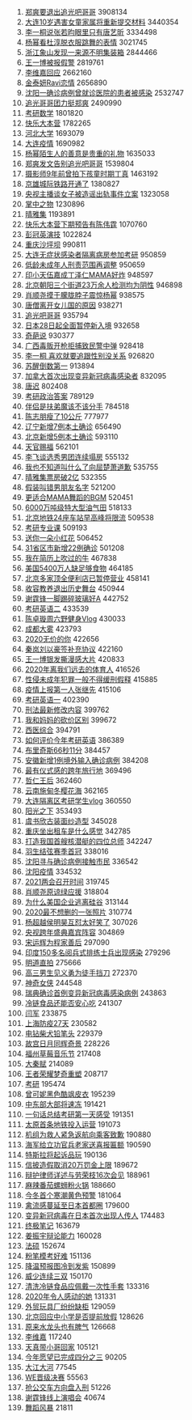 1. [郑爽要退出追光吧哥哥](https://s.weibo.com/weibo?q=%E9%83%91%E7%88%BD%E8%A6%81%E9%80%80%E5%87%BA%E8%BF%BD%E5%85%89%E5%90%A7%E5%93%A5%E5%93%A5&Refer=top) 3908134
1. [大连10岁遇害女童家属将重新提交材料](https://s.weibo.com/weibo?q=%23%E5%A4%A7%E8%BF%9E10%E5%B2%81%E9%81%87%E5%AE%B3%E5%A5%B3%E7%AB%A5%E5%AE%B6%E5%B1%9E%E5%B0%86%E9%87%8D%E6%96%B0%E6%8F%90%E4%BA%A4%E6%9D%90%E6%96%99%23&Refer=top) 3440354
1. [李一桐说张若昀眼里只有唐艺昕](https://s.weibo.com/weibo?q=%23%E6%9D%8E%E4%B8%80%E6%A1%90%E8%AF%B4%E5%BC%A0%E8%8B%A5%E6%98%80%E7%9C%BC%E9%87%8C%E5%8F%AA%E6%9C%89%E5%94%90%E8%89%BA%E6%98%95%23&Refer=top) 3334498
1. [杨幂看杜淳脱衣服跳舞的表情](https://s.weibo.com/weibo?q=%23%E6%9D%A8%E5%B9%82%E7%9C%8B%E6%9D%9C%E6%B7%B3%E8%84%B1%E8%A1%A3%E6%9C%8D%E8%B7%B3%E8%88%9E%E7%9A%84%E8%A1%A8%E6%83%85%23&Refer=top) 3021745
1. [浙江象山发现一来源不明集装箱](https://s.weibo.com/weibo?q=%23%E6%B5%99%E6%B1%9F%E8%B1%A1%E5%B1%B1%E5%8F%91%E7%8E%B0%E4%B8%80%E6%9D%A5%E6%BA%90%E4%B8%8D%E6%98%8E%E9%9B%86%E8%A3%85%E7%AE%B1%23&Refer=top) 2844466
1. [王一博被报假警](https://s.weibo.com/weibo?q=%E7%8E%8B%E4%B8%80%E5%8D%9A%E8%A2%AB%E6%8A%A5%E5%81%87%E8%AD%A6&Refer=top) 2819761
1. [李维嘉回应](https://s.weibo.com/weibo?q=%E6%9D%8E%E7%BB%B4%E5%98%89%E5%9B%9E%E5%BA%94&Refer=top) 2662160
1. [金泰妍Ravi恋情](https://s.weibo.com/weibo?q=%23%E9%87%91%E6%B3%B0%E5%A6%8DRavi%E6%81%8B%E6%83%85%23&Refer=top) 2656890
1. [沈阳一确诊病例曾就诊医院的患者被感染](https://s.weibo.com/weibo?q=%23%E6%B2%88%E9%98%B3%E4%B8%80%E7%A1%AE%E8%AF%8A%E7%97%85%E4%BE%8B%E6%9B%BE%E5%B0%B1%E8%AF%8A%E5%8C%BB%E9%99%A2%E7%9A%84%E6%82%A3%E8%80%85%E8%A2%AB%E6%84%9F%E6%9F%93%23&Refer=top) 2532747
1. [追光哥哥团力挺郑爽](https://s.weibo.com/weibo?q=%23%E8%BF%BD%E5%85%89%E5%93%A5%E5%93%A5%E5%9B%A2%E5%8A%9B%E6%8C%BA%E9%83%91%E7%88%BD%23&Refer=top) 2490990
1. [考研数学](https://s.weibo.com/weibo?q=%E8%80%83%E7%A0%94%E6%95%B0%E5%AD%A6&Refer=top) 1801820
1. [快乐大本营](https://s.weibo.com/weibo?q=%E5%BF%AB%E4%B9%90%E5%A4%A7%E6%9C%AC%E8%90%A5&Refer=top) 1782265
1. [河北大学](https://s.weibo.com/weibo?q=%E6%B2%B3%E5%8C%97%E5%A4%A7%E5%AD%A6&Refer=top) 1693079
1. [大连疫情](https://s.weibo.com/weibo?q=%E5%A4%A7%E8%BF%9E%E7%96%AB%E6%83%85&Refer=top) 1690982
1. [杨幂陌生人的善意是贵重的礼物](https://s.weibo.com/weibo?q=%23%E6%9D%A8%E5%B9%82%E9%99%8C%E7%94%9F%E4%BA%BA%E7%9A%84%E5%96%84%E6%84%8F%E6%98%AF%E8%B4%B5%E9%87%8D%E7%9A%84%E7%A4%BC%E7%89%A9%23&Refer=top) 1635033
1. [郑爽发文告别追光吧哥哥](https://s.weibo.com/weibo?q=%23%E9%83%91%E7%88%BD%E5%8F%91%E6%96%87%E5%91%8A%E5%88%AB%E8%BF%BD%E5%85%89%E5%90%A7%E5%93%A5%E5%93%A5%23&Refer=top) 1539804
1. [摄影师9年前曾拍下孩童时期丁真](https://s.weibo.com/weibo?q=%23%E6%91%84%E5%BD%B1%E5%B8%889%E5%B9%B4%E5%89%8D%E6%9B%BE%E6%8B%8D%E4%B8%8B%E5%AD%A9%E7%AB%A5%E6%97%B6%E6%9C%9F%E4%B8%81%E7%9C%9F%23&Refer=top) 1463192
1. [京雄城际铁路开通了](https://s.weibo.com/weibo?q=%23%E4%BA%AC%E9%9B%84%E5%9F%8E%E9%99%85%E9%93%81%E8%B7%AF%E5%BC%80%E9%80%9A%E4%BA%86%23&Refer=top) 1380827
1. [央视主播谈女子被造谣出轨事件立案](https://s.weibo.com/weibo?q=%23%E5%A4%AE%E8%A7%86%E4%B8%BB%E6%92%AD%E8%B0%88%E5%A5%B3%E5%AD%90%E8%A2%AB%E9%80%A0%E8%B0%A3%E5%87%BA%E8%BD%A8%E4%BA%8B%E4%BB%B6%E7%AB%8B%E6%A1%88%23&Refer=top) 1323058
1. [掌中之物](https://s.weibo.com/weibo?q=%E6%8E%8C%E4%B8%AD%E4%B9%8B%E7%89%A9&Refer=top) 1230896
1. [晴雅集](https://s.weibo.com/weibo?q=%E6%99%B4%E9%9B%85%E9%9B%86&Refer=top) 1193891
1. [快乐大本营下期预告有陈伟霆](https://s.weibo.com/weibo?q=%23%E5%BF%AB%E4%B9%90%E5%A4%A7%E6%9C%AC%E8%90%A5%E4%B8%8B%E6%9C%9F%E9%A2%84%E5%91%8A%E6%9C%89%E9%99%88%E4%BC%9F%E9%9C%86%23&Refer=top) 1070760
1. [彭冠英演技](https://s.weibo.com/weibo?q=%23%E5%BD%AD%E5%86%A0%E8%8B%B1%E6%BC%94%E6%8A%80%23&Refer=top) 1022824
1. [重庆沙坪坝](https://s.weibo.com/weibo?q=%E9%87%8D%E5%BA%86%E6%B2%99%E5%9D%AA%E5%9D%9D&Refer=top) 990811
1. [大连无症状感染者隔离病房参加考研](https://s.weibo.com/weibo?q=%23%E5%A4%A7%E8%BF%9E%E6%97%A0%E7%97%87%E7%8A%B6%E6%84%9F%E6%9F%93%E8%80%85%E9%9A%94%E7%A6%BB%E7%97%85%E6%88%BF%E5%8F%82%E5%8A%A0%E8%80%83%E7%A0%94%23&Refer=top) 950859
1. [低龄未成年人刑责范围再调整](https://s.weibo.com/weibo?q=%23%E4%BD%8E%E9%BE%84%E6%9C%AA%E6%88%90%E5%B9%B4%E4%BA%BA%E5%88%91%E8%B4%A3%E8%8C%83%E5%9B%B4%E5%86%8D%E8%B0%83%E6%95%B4%23&Refer=top) 950659
1. [印小天伍嘉成丁泽仁MAMA好炸](https://s.weibo.com/weibo?q=%23%E5%8D%B0%E5%B0%8F%E5%A4%A9%E4%BC%8D%E5%98%89%E6%88%90%E4%B8%81%E6%B3%BD%E4%BB%81MAMA%E5%A5%BD%E7%82%B8%23&Refer=top) 948597
1. [北京朝阳三个街道23万余人检测均为阴性](https://s.weibo.com/weibo?q=%23%E5%8C%97%E4%BA%AC%E6%9C%9D%E9%98%B3%E4%B8%89%E4%B8%AA%E8%A1%97%E9%81%9323%E4%B8%87%E4%BD%99%E4%BA%BA%E6%A3%80%E6%B5%8B%E5%9D%87%E4%B8%BA%E9%98%B4%E6%80%A7%23&Refer=top) 946898
1. [肖顺尧摸于朦胧脖子震惊杨幂](https://s.weibo.com/weibo?q=%23%E8%82%96%E9%A1%BA%E5%B0%A7%E6%91%B8%E4%BA%8E%E6%9C%A6%E8%83%A7%E8%84%96%E5%AD%90%E9%9C%87%E6%83%8A%E6%9D%A8%E5%B9%82%23&Refer=top) 938575
1. [唐僧离开女儿国的原因](https://s.weibo.com/weibo?q=%23%E5%94%90%E5%83%A7%E7%A6%BB%E5%BC%80%E5%A5%B3%E5%84%BF%E5%9B%BD%E7%9A%84%E5%8E%9F%E5%9B%A0%23&Refer=top) 938271
1. [追光吧哥哥](https://s.weibo.com/weibo?q=%E8%BF%BD%E5%85%89%E5%90%A7%E5%93%A5%E5%93%A5&Refer=top) 935794
1. [日本28日起全面暂停新入境](https://s.weibo.com/weibo?q=%23%E6%97%A5%E6%9C%AC28%E6%97%A5%E8%B5%B7%E5%85%A8%E9%9D%A2%E6%9A%82%E5%81%9C%E6%96%B0%E5%85%A5%E5%A2%83%23&Refer=top) 932658
1. [奇葩说](https://s.weibo.com/weibo?q=%E5%A5%87%E8%91%A9%E8%AF%B4&Refer=top) 930377
1. [广西毒贩开枪拒捕致民警中弹](https://s.weibo.com/weibo?q=%E5%B9%BF%E8%A5%BF%E6%AF%92%E8%B4%A9%E5%BC%80%E6%9E%AA%E6%8B%92%E6%8D%95%E8%87%B4%E6%B0%91%E8%AD%A6%E4%B8%AD%E5%BC%B9&Refer=top) 928418
1. [李一桐 喜欢就要追跟性别没关系](https://s.weibo.com/weibo?q=%E6%9D%8E%E4%B8%80%E6%A1%90%20%E5%96%9C%E6%AC%A2%E5%B0%B1%E8%A6%81%E8%BF%BD%E8%B7%9F%E6%80%A7%E5%88%AB%E6%B2%A1%E5%85%B3%E7%B3%BB&Refer=top) 926820
1. [苏醒倒数第一](https://s.weibo.com/weibo?q=%E8%8B%8F%E9%86%92%E5%80%92%E6%95%B0%E7%AC%AC%E4%B8%80&Refer=top) 913894
1. [加拿大首次出现变异新冠病毒感染者](https://s.weibo.com/weibo?q=%23%E5%8A%A0%E6%8B%BF%E5%A4%A7%E9%A6%96%E6%AC%A1%E5%87%BA%E7%8E%B0%E5%8F%98%E5%BC%82%E6%96%B0%E5%86%A0%E7%97%85%E6%AF%92%E6%84%9F%E6%9F%93%E8%80%85%23&Refer=top) 832095
1. [唐迟](https://s.weibo.com/weibo?q=%E5%94%90%E8%BF%9F&Refer=top) 802408
1. [考研政治答案](https://s.weibo.com/weibo?q=%E8%80%83%E7%A0%94%E6%94%BF%E6%B2%BB%E7%AD%94%E6%A1%88&Refer=top) 789129
1. [伴侣是扶弟魔该不该分手](https://s.weibo.com/weibo?q=%23%E4%BC%B4%E4%BE%A3%E6%98%AF%E6%89%B6%E5%BC%9F%E9%AD%94%E8%AF%A5%E4%B8%8D%E8%AF%A5%E5%88%86%E6%89%8B%23&Refer=top) 784518
1. [陈志朋瘦了10公斤](https://s.weibo.com/weibo?q=%23%E9%99%88%E5%BF%97%E6%9C%8B%E7%98%A6%E4%BA%8610%E5%85%AC%E6%96%A4%23&Refer=top) 777977
1. [辽宁新增7例本土确诊](https://s.weibo.com/weibo?q=%23%E8%BE%BD%E5%AE%81%E6%96%B0%E5%A2%9E7%E4%BE%8B%E6%9C%AC%E5%9C%9F%E7%A1%AE%E8%AF%8A%23&Refer=top) 656490
1. [北京新增5例本土确诊](https://s.weibo.com/weibo?q=%23%E5%8C%97%E4%BA%AC%E6%96%B0%E5%A2%9E5%E4%BE%8B%E6%9C%AC%E5%9C%9F%E7%A1%AE%E8%AF%8A%23&Refer=top) 593110
1. [天官赐福](https://s.weibo.com/weibo?q=%E5%A4%A9%E5%AE%98%E8%B5%90%E7%A6%8F&Refer=top) 562101
1. [李飞谈选秀男团连续塌房](https://s.weibo.com/weibo?q=%23%E6%9D%8E%E9%A3%9E%E8%B0%88%E9%80%89%E7%A7%80%E7%94%B7%E5%9B%A2%E8%BF%9E%E7%BB%AD%E5%A1%8C%E6%88%BF%23&Refer=top) 555132
1. [我也不知道叫什么了向屈楚萧道歉](https://s.weibo.com/weibo?q=%23%E6%88%91%E4%B9%9F%E4%B8%8D%E7%9F%A5%E9%81%93%E5%8F%AB%E4%BB%80%E4%B9%88%E4%BA%86%E5%90%91%E5%B1%88%E6%A5%9A%E8%90%A7%E9%81%93%E6%AD%89%23&Refer=top) 535755
1. [晴雅集票房破2亿](https://s.weibo.com/weibo?q=%23%E6%99%B4%E9%9B%85%E9%9B%86%E7%A5%A8%E6%88%BF%E7%A0%B42%E4%BA%BF%23&Refer=top) 532355
1. [假装叫错男朋友名字](https://s.weibo.com/weibo?q=%23%E5%81%87%E8%A3%85%E5%8F%AB%E9%94%99%E7%94%B7%E6%9C%8B%E5%8F%8B%E5%90%8D%E5%AD%97%23&Refer=top) 521200
1. [更适合MAMA舞蹈的BGM](https://s.weibo.com/weibo?q=%23%E6%9B%B4%E9%80%82%E5%90%88MAMA%E8%88%9E%E8%B9%88%E7%9A%84BGM%23&Refer=top) 520451
1. [6000万吨级特大型油气田](https://s.weibo.com/weibo?q=%236000%E4%B8%87%E5%90%A8%E7%BA%A7%E7%89%B9%E5%A4%A7%E5%9E%8B%E6%B2%B9%E6%B0%94%E7%94%B0%23&Refer=top) 518133
1. [北京地铁24座车站早高峰将限流](https://s.weibo.com/weibo?q=%23%E5%8C%97%E4%BA%AC%E5%9C%B0%E9%93%8124%E5%BA%A7%E8%BD%A6%E7%AB%99%E6%97%A9%E9%AB%98%E5%B3%B0%E5%B0%86%E9%99%90%E6%B5%81%23&Refer=top) 509538
1. [考研专业课](https://s.weibo.com/weibo?q=%E8%80%83%E7%A0%94%E4%B8%93%E4%B8%9A%E8%AF%BE&Refer=top) 509193
1. [送你一朵小红花](https://s.weibo.com/weibo?q=%E9%80%81%E4%BD%A0%E4%B8%80%E6%9C%B5%E5%B0%8F%E7%BA%A2%E8%8A%B1&Refer=top) 506452
1. [31省区市新增22例确诊](https://s.weibo.com/weibo?q=%2331%E7%9C%81%E5%8C%BA%E5%B8%82%E6%96%B0%E5%A2%9E22%E4%BE%8B%E7%A1%AE%E8%AF%8A%23&Refer=top) 501208
1. [我在简历上吹过的牛](https://s.weibo.com/weibo?q=%23%E6%88%91%E5%9C%A8%E7%AE%80%E5%8E%86%E4%B8%8A%E5%90%B9%E8%BF%87%E7%9A%84%E7%89%9B%23&Refer=top) 467838
1. [美国5400万人缺足够食物](https://s.weibo.com/weibo?q=%23%E7%BE%8E%E5%9B%BD5400%E4%B8%87%E4%BA%BA%E7%BC%BA%E8%B6%B3%E5%A4%9F%E9%A3%9F%E7%89%A9%23&Refer=top) 464185
1. [北京多家顶全便利店已暂停营业](https://s.weibo.com/weibo?q=%23%E5%8C%97%E4%BA%AC%E5%A4%9A%E5%AE%B6%E9%A1%B6%E5%85%A8%E4%BE%BF%E5%88%A9%E5%BA%97%E5%B7%B2%E6%9A%82%E5%81%9C%E8%90%A5%E4%B8%9A%23&Refer=top) 458141
1. [收容教养退出历史舞台](https://s.weibo.com/weibo?q=%23%E6%94%B6%E5%AE%B9%E6%95%99%E5%85%BB%E9%80%80%E5%87%BA%E5%8E%86%E5%8F%B2%E8%88%9E%E5%8F%B0%23&Refer=top) 450944
1. [谢霆锋一脚踢碎玻璃好A](https://s.weibo.com/weibo?q=%23%E8%B0%A2%E9%9C%86%E9%94%8B%E4%B8%80%E8%84%9A%E8%B8%A2%E7%A2%8E%E7%8E%BB%E7%92%83%E5%A5%BDA%23&Refer=top) 442752
1. [考研英语二](https://s.weibo.com/weibo?q=%E8%80%83%E7%A0%94%E8%8B%B1%E8%AF%AD%E4%BA%8C&Refer=top) 433539
1. [陈卓璇周六野健身Vlog](https://s.weibo.com/weibo?q=%23%E9%99%88%E5%8D%93%E7%92%87%E5%91%A8%E5%85%AD%E9%87%8E%E5%81%A5%E8%BA%ABVlog%23&Refer=top) 430033
1. [成都大雾](https://s.weibo.com/weibo?q=%E6%88%90%E9%83%BD%E5%A4%A7%E9%9B%BE&Refer=top) 423793
1. [2020无价的你](https://s.weibo.com/weibo?q=%232020%E6%97%A0%E4%BB%B7%E7%9A%84%E4%BD%A0%23&Refer=top) 422656
1. [秦岚刘以豪签补充协议](https://s.weibo.com/weibo?q=%23%E7%A7%A6%E5%B2%9A%E5%88%98%E4%BB%A5%E8%B1%AA%E7%AD%BE%E8%A1%A5%E5%85%85%E5%8D%8F%E8%AE%AE%23&Refer=top) 422160
1. [王一博银发撕漫感大片](https://s.weibo.com/weibo?q=%23%E7%8E%8B%E4%B8%80%E5%8D%9A%E9%93%B6%E5%8F%91%E6%92%95%E6%BC%AB%E6%84%9F%E5%A4%A7%E7%89%87%23&Refer=top) 420833
1. [2020年离我们远去的体育人](https://s.weibo.com/weibo?q=%232020%E5%B9%B4%E7%A6%BB%E6%88%91%E4%BB%AC%E8%BF%9C%E5%8E%BB%E7%9A%84%E4%BD%93%E8%82%B2%E4%BA%BA%23&Refer=top) 416526
1. [性侵未成年犯罪一般不得缓刑假释](https://s.weibo.com/weibo?q=%E6%80%A7%E4%BE%B5%E6%9C%AA%E6%88%90%E5%B9%B4%E7%8A%AF%E7%BD%AA%E4%B8%80%E8%88%AC%E4%B8%8D%E5%BE%97%E7%BC%93%E5%88%91%E5%81%87%E9%87%8A&Refer=top) 415885
1. [疫情上报第一人张继先](https://s.weibo.com/weibo?q=%E7%96%AB%E6%83%85%E4%B8%8A%E6%8A%A5%E7%AC%AC%E4%B8%80%E4%BA%BA%E5%BC%A0%E7%BB%A7%E5%85%88&Refer=top) 415106
1. [考研英语一](https://s.weibo.com/weibo?q=%E8%80%83%E7%A0%94%E8%8B%B1%E8%AF%AD%E4%B8%80&Refer=top) 402390
1. [刑法最新修改内容](https://s.weibo.com/weibo?q=%23%E5%88%91%E6%B3%95%E6%9C%80%E6%96%B0%E4%BF%AE%E6%94%B9%E5%86%85%E5%AE%B9%23&Refer=top) 399762
1. [我和妈妈的砍价区别](https://s.weibo.com/weibo?q=%23%E6%88%91%E5%92%8C%E5%A6%88%E5%A6%88%E7%9A%84%E7%A0%8D%E4%BB%B7%E5%8C%BA%E5%88%AB%23&Refer=top) 399672
1. [西医综合](https://s.weibo.com/weibo?q=%E8%A5%BF%E5%8C%BB%E7%BB%BC%E5%90%88&Refer=top) 394791
1. [如何评价今年考研英语](https://s.weibo.com/weibo?q=%23%E5%A6%82%E4%BD%95%E8%AF%84%E4%BB%B7%E4%BB%8A%E5%B9%B4%E8%80%83%E7%A0%94%E8%8B%B1%E8%AF%AD%23&Refer=top) 386389
1. [布里奇斯66秒11分](https://s.weibo.com/weibo?q=%E5%B8%83%E9%87%8C%E5%A5%87%E6%96%AF66%E7%A7%9211%E5%88%86&Refer=top) 384457
1. [安徽新增1例境外输入确诊病例](https://s.weibo.com/weibo?q=%E5%AE%89%E5%BE%BD%E6%96%B0%E5%A2%9E1%E4%BE%8B%E5%A2%83%E5%A4%96%E8%BE%93%E5%85%A5%E7%A1%AE%E8%AF%8A%E7%97%85%E4%BE%8B&Refer=top) 384208
1. [最有仪式感的跨年旅行地](https://s.weibo.com/weibo?q=%23%E6%9C%80%E6%9C%89%E4%BB%AA%E5%BC%8F%E6%84%9F%E7%9A%84%E8%B7%A8%E5%B9%B4%E6%97%85%E8%A1%8C%E5%9C%B0%23&Refer=top) 369496
1. [哲仁王后](https://s.weibo.com/weibo?q=%E5%93%B2%E4%BB%81%E7%8E%8B%E5%90%8E&Refer=top) 362460
1. [云南施甸冬樱花海](https://s.weibo.com/weibo?q=%23%E4%BA%91%E5%8D%97%E6%96%BD%E7%94%B8%E5%86%AC%E6%A8%B1%E8%8A%B1%E6%B5%B7%23&Refer=top) 362165
1. [大连隔离区考研学生vlog](https://s.weibo.com/weibo?q=%23%E5%A4%A7%E8%BF%9E%E9%9A%94%E7%A6%BB%E5%8C%BA%E8%80%83%E7%A0%94%E5%AD%A6%E7%94%9Fvlog%23&Refer=top) 360550
1. [阳光之下](https://s.weibo.com/weibo?q=%E9%98%B3%E5%85%89%E4%B9%8B%E4%B8%8B&Refer=top) 353493
1. [虞书欣古装面纱造型](https://s.weibo.com/weibo?q=%23%E8%99%9E%E4%B9%A6%E6%AC%A3%E5%8F%A4%E8%A3%85%E9%9D%A2%E7%BA%B1%E9%80%A0%E5%9E%8B%23&Refer=top) 345028
1. [重庆坐出租车是什么感觉](https://s.weibo.com/weibo?q=%23%E9%87%8D%E5%BA%86%E5%9D%90%E5%87%BA%E7%A7%9F%E8%BD%A6%E6%98%AF%E4%BB%80%E4%B9%88%E6%84%9F%E8%A7%89%23&Refer=top) 342785
1. [打造我国首艘核潜艇的四位总师](https://s.weibo.com/weibo?q=%E6%89%93%E9%80%A0%E6%88%91%E5%9B%BD%E9%A6%96%E8%89%98%E6%A0%B8%E6%BD%9C%E8%89%87%E7%9A%84%E5%9B%9B%E4%BD%8D%E6%80%BB%E5%B8%88&Refer=top) 342247
1. [羽生结弦赛季首冠](https://s.weibo.com/weibo?q=%E7%BE%BD%E7%94%9F%E7%BB%93%E5%BC%A6%E8%B5%9B%E5%AD%A3%E9%A6%96%E5%86%A0&Refer=top) 338016
1. [沈阳寻与确诊病例接触市民](https://s.weibo.com/weibo?q=%23%E6%B2%88%E9%98%B3%E5%AF%BB%E4%B8%8E%E7%A1%AE%E8%AF%8A%E7%97%85%E4%BE%8B%E6%8E%A5%E8%A7%A6%E5%B8%82%E6%B0%91%23&Refer=top) 336542
1. [沈阳疫情](https://s.weibo.com/weibo?q=%E6%B2%88%E9%98%B3%E7%96%AB%E6%83%85&Refer=top) 334532
1. [2021两会召开时间](https://s.weibo.com/weibo?q=%232021%E4%B8%A4%E4%BC%9A%E5%8F%AC%E5%BC%80%E6%97%B6%E9%97%B4%23&Refer=top) 319745
1. [肖顺尧原谅绿应援](https://s.weibo.com/weibo?q=%23%E8%82%96%E9%A1%BA%E5%B0%A7%E5%8E%9F%E8%B0%85%E7%BB%BF%E5%BA%94%E6%8F%B4%23&Refer=top) 318804
1. [为什么美国企业逃离硅谷](https://s.weibo.com/weibo?q=%23%E4%B8%BA%E4%BB%80%E4%B9%88%E7%BE%8E%E5%9B%BD%E4%BC%81%E4%B8%9A%E9%80%83%E7%A6%BB%E7%A1%85%E8%B0%B7%23&Refer=top) 313144
1. [2020最不想删的一张照片](https://s.weibo.com/weibo?q=%232020%E6%9C%80%E4%B8%8D%E6%83%B3%E5%88%A0%E7%9A%84%E4%B8%80%E5%BC%A0%E7%85%A7%E7%89%87%23&Refer=top) 310774
1. [杨超越侯明昊互怼太好笑了](https://s.weibo.com/weibo?q=%23%E6%9D%A8%E8%B6%85%E8%B6%8A%E4%BE%AF%E6%98%8E%E6%98%8A%E4%BA%92%E6%80%BC%E5%A4%AA%E5%A5%BD%E7%AC%91%E4%BA%86%23&Refer=top) 307026
1. [央视跨年盛典嘉宾阵容](https://s.weibo.com/weibo?q=%23%E5%A4%AE%E8%A7%86%E8%B7%A8%E5%B9%B4%E7%9B%9B%E5%85%B8%E5%98%89%E5%AE%BE%E9%98%B5%E5%AE%B9%23&Refer=top) 304869
1. [宋运辉为程家善后](https://s.weibo.com/weibo?q=%23%E5%AE%8B%E8%BF%90%E8%BE%89%E4%B8%BA%E7%A8%8B%E5%AE%B6%E5%96%84%E5%90%8E%23&Refer=top) 297090
1. [印度150多名阅兵式排练士兵出现感染](https://s.weibo.com/weibo?q=%E5%8D%B0%E5%BA%A6150%E5%A4%9A%E5%90%8D%E9%98%85%E5%85%B5%E5%BC%8F%E6%8E%92%E7%BB%83%E5%A3%AB%E5%85%B5%E5%87%BA%E7%8E%B0%E6%84%9F%E6%9F%93&Refer=top) 279296
1. [明道直拍](https://s.weibo.com/weibo?q=%E6%98%8E%E9%81%93%E7%9B%B4%E6%8B%8D&Refer=top) 275666
1. [高三男生见义勇为徒手挡刀](https://s.weibo.com/weibo?q=%23%E9%AB%98%E4%B8%89%E7%94%B7%E7%94%9F%E8%A7%81%E4%B9%89%E5%8B%87%E4%B8%BA%E5%BE%92%E6%89%8B%E6%8C%A1%E5%88%80%23&Refer=top) 272370
1. [神奇女侠](https://s.weibo.com/weibo?q=%E7%A5%9E%E5%A5%87%E5%A5%B3%E4%BE%A0&Refer=top) 244548
1. [瑞典确诊首例变异新冠病毒感染病例](https://s.weibo.com/weibo?q=%E7%91%9E%E5%85%B8%E7%A1%AE%E8%AF%8A%E9%A6%96%E4%BE%8B%E5%8F%98%E5%BC%82%E6%96%B0%E5%86%A0%E7%97%85%E6%AF%92%E6%84%9F%E6%9F%93%E7%97%85%E4%BE%8B&Refer=top) 243863
1. [冷链食品还能否安心吃](https://s.weibo.com/weibo?q=%23%E5%86%B7%E9%93%BE%E9%A3%9F%E5%93%81%E8%BF%98%E8%83%BD%E5%90%A6%E5%AE%89%E5%BF%83%E5%90%83%23&Refer=top) 241307
1. [闫军](https://s.weibo.com/weibo?q=%E9%97%AB%E5%86%9B&Refer=top) 233875
1. [上海防疫27天](https://s.weibo.com/weibo?q=%23%E4%B8%8A%E6%B5%B7%E9%98%B2%E7%96%AB27%E5%A4%A9%23&Refer=top) 230582
1. [电钻柴犬铅笔头](https://s.weibo.com/weibo?q=%E7%94%B5%E9%92%BB%E6%9F%B4%E7%8A%AC%E9%93%85%E7%AC%94%E5%A4%B4&Refer=top) 229379
1. [故宫日月同辉奇景](https://s.weibo.com/weibo?q=%23%E6%95%85%E5%AE%AB%E6%97%A5%E6%9C%88%E5%90%8C%E8%BE%89%E5%A5%87%E6%99%AF%23&Refer=top) 228226
1. [福州草莓音乐节](https://s.weibo.com/weibo?q=%E7%A6%8F%E5%B7%9E%E8%8D%89%E8%8E%93%E9%9F%B3%E4%B9%90%E8%8A%82&Refer=top) 217408
1. [大秦赋](https://s.weibo.com/weibo?q=%E5%A4%A7%E7%A7%A6%E8%B5%8B&Refer=top) 214089
1. [王者荣耀梦奇重塑](https://s.weibo.com/weibo?q=%E7%8E%8B%E8%80%85%E8%8D%A3%E8%80%80%E6%A2%A6%E5%A5%87%E9%87%8D%E5%A1%91&Refer=top) 208717
1. [考研](https://s.weibo.com/weibo?q=%E8%80%83%E7%A0%94&Refer=top) 195474
1. [曾可妮黑色酷飒皮衣](https://s.weibo.com/weibo?q=%23%E6%9B%BE%E5%8F%AF%E5%A6%AE%E9%BB%91%E8%89%B2%E9%85%B7%E9%A3%92%E7%9A%AE%E8%A1%A3%23&Refer=top) 195239
1. [中东部大部将速冻](https://s.weibo.com/weibo?q=%23%E4%B8%AD%E4%B8%9C%E9%83%A8%E5%A4%A7%E9%83%A8%E5%B0%86%E9%80%9F%E5%86%BB%23&Refer=top) 191421
1. [一句话总结考研第一天感受](https://s.weibo.com/weibo?q=%23%E4%B8%80%E5%8F%A5%E8%AF%9D%E6%80%BB%E7%BB%93%E8%80%83%E7%A0%94%E7%AC%AC%E4%B8%80%E5%A4%A9%E6%84%9F%E5%8F%97%23&Refer=top) 191351
1. [太原首条地铁投入运营](https://s.weibo.com/weibo?q=%E5%A4%AA%E5%8E%9F%E9%A6%96%E6%9D%A1%E5%9C%B0%E9%93%81%E6%8A%95%E5%85%A5%E8%BF%90%E8%90%A5&Refer=top) 191073
1. [机组为救人紧急返航向乘客致歉](https://s.weibo.com/weibo?q=%E6%9C%BA%E7%BB%84%E4%B8%BA%E6%95%91%E4%BA%BA%E7%B4%A7%E6%80%A5%E8%BF%94%E8%88%AA%E5%90%91%E4%B9%98%E5%AE%A2%E8%87%B4%E6%AD%89&Refer=top) 190880
1. [海军给立功官兵老家送喜报匾额](https://s.weibo.com/weibo?q=%23%E6%B5%B7%E5%86%9B%E7%BB%99%E7%AB%8B%E5%8A%9F%E5%AE%98%E5%85%B5%E8%80%81%E5%AE%B6%E9%80%81%E5%96%9C%E6%8A%A5%E5%8C%BE%E9%A2%9D%23&Refer=top) 190590
1. [特斯拉将起诉品玩](https://s.weibo.com/weibo?q=%E7%89%B9%E6%96%AF%E6%8B%89%E5%B0%86%E8%B5%B7%E8%AF%89%E5%93%81%E7%8E%A9&Refer=top) 190136
1. [信披造假取消20万罚金上限](https://s.weibo.com/weibo?q=%E4%BF%A1%E6%8A%AB%E9%80%A0%E5%81%87%E5%8F%96%E6%B6%8820%E4%B8%87%E7%BD%9A%E9%87%91%E4%B8%8A%E9%99%90&Refer=top) 189672
1. [辩护律师详述与劳荣枝16次会见](https://s.weibo.com/weibo?q=%E8%BE%A9%E6%8A%A4%E5%BE%8B%E5%B8%88%E8%AF%A6%E8%BF%B0%E4%B8%8E%E5%8A%B3%E8%8D%A3%E6%9E%9D16%E6%AC%A1%E4%BC%9A%E8%A7%81&Refer=top) 188961
1. [麻辣番茄螺蛳粉火锅](https://s.weibo.com/weibo?q=%23%E9%BA%BB%E8%BE%A3%E7%95%AA%E8%8C%84%E8%9E%BA%E8%9B%B3%E7%B2%89%E7%81%AB%E9%94%85%23&Refer=top) 188660
1. [今冬首个寒潮黄色预警](https://s.weibo.com/weibo?q=%E4%BB%8A%E5%86%AC%E9%A6%96%E4%B8%AA%E5%AF%92%E6%BD%AE%E9%BB%84%E8%89%B2%E9%A2%84%E8%AD%A6&Refer=top) 181064
1. [禽流感蔓延至日本首都圈](https://s.weibo.com/weibo?q=%23%E7%A6%BD%E6%B5%81%E6%84%9F%E8%94%93%E5%BB%B6%E8%87%B3%E6%97%A5%E6%9C%AC%E9%A6%96%E9%83%BD%E5%9C%88%23&Refer=top) 179600
1. [变异新冠病毒在日本首次出现人传人](https://s.weibo.com/weibo?q=%23%E5%8F%98%E5%BC%82%E6%96%B0%E5%86%A0%E7%97%85%E6%AF%92%E5%9C%A8%E6%97%A5%E6%9C%AC%E9%A6%96%E6%AC%A1%E5%87%BA%E7%8E%B0%E4%BA%BA%E4%BC%A0%E4%BA%BA%23&Refer=top) 174483
1. [终极笔记](https://s.weibo.com/weibo?q=%E7%BB%88%E6%9E%81%E7%AC%94%E8%AE%B0&Refer=top) 163679
1. [姜振宇辩论能力](https://s.weibo.com/weibo?q=%23%E5%A7%9C%E6%8C%AF%E5%AE%87%E8%BE%A9%E8%AE%BA%E8%83%BD%E5%8A%9B%23&Refer=top) 160028
1. [法硕](https://s.weibo.com/weibo?q=%E6%B3%95%E7%A1%95&Refer=top) 152674
1. [粉笔模考好难](https://s.weibo.com/weibo?q=%E7%B2%89%E7%AC%94%E6%A8%A1%E8%80%83%E5%A5%BD%E9%9A%BE&Refer=top) 151136
1. [降温预报图冷到发紫](https://s.weibo.com/weibo?q=%23%E9%99%8D%E6%B8%A9%E9%A2%84%E6%8A%A5%E5%9B%BE%E5%86%B7%E5%88%B0%E5%8F%91%E7%B4%AB%23&Refer=top) 150899
1. [威少连续三双](https://s.weibo.com/weibo?q=%E5%A8%81%E5%B0%91%E8%BF%9E%E7%BB%AD%E4%B8%89%E5%8F%8C&Refer=top) 150170
1. [清洗冷链食品应佩戴一次性手套](https://s.weibo.com/weibo?q=%23%E6%B8%85%E6%B4%97%E5%86%B7%E9%93%BE%E9%A3%9F%E5%93%81%E5%BA%94%E4%BD%A9%E6%88%B4%E4%B8%80%E6%AC%A1%E6%80%A7%E6%89%8B%E5%A5%97%23&Refer=top) 133316
1. [2020年令人感动的她](https://s.weibo.com/weibo?q=%232020%E5%B9%B4%E4%BB%A4%E4%BA%BA%E6%84%9F%E5%8A%A8%E7%9A%84%E5%A5%B9%23&Refer=top) 131331
1. [外贸玩具厂纷纷缺柜](https://s.weibo.com/weibo?q=%23%E5%A4%96%E8%B4%B8%E7%8E%A9%E5%85%B7%E5%8E%82%E7%BA%B7%E7%BA%B7%E7%BC%BA%E6%9F%9C%23&Refer=top) 129059
1. [北京回应中小学是否提前放假](https://s.weibo.com/weibo?q=%23%E5%8C%97%E4%BA%AC%E5%9B%9E%E5%BA%94%E4%B8%AD%E5%B0%8F%E5%AD%A6%E6%98%AF%E5%90%A6%E6%8F%90%E5%89%8D%E6%94%BE%E5%81%87%23&Refer=top) 128626
1. [原来水龙头也有脾气](https://s.weibo.com/weibo?q=%23%E5%8E%9F%E6%9D%A5%E6%B0%B4%E9%BE%99%E5%A4%B4%E4%B9%9F%E6%9C%89%E8%84%BE%E6%B0%94%23&Refer=top) 126668
1. [李维嘉](https://s.weibo.com/weibo?q=%E6%9D%8E%E7%BB%B4%E5%98%89&Refer=top) 117240
1. [天真带小哥回家](https://s.weibo.com/weibo?q=%23%E5%A4%A9%E7%9C%9F%E5%B8%A6%E5%B0%8F%E5%93%A5%E5%9B%9E%E5%AE%B6%23&Refer=top) 105121
1. [今年愿望已完成四分之三](https://s.weibo.com/weibo?q=%23%E4%BB%8A%E5%B9%B4%E6%84%BF%E6%9C%9B%E5%B7%B2%E5%AE%8C%E6%88%90%E5%9B%9B%E5%88%86%E4%B9%8B%E4%B8%89%23&Refer=top) 90205
1. [大江大河](https://s.weibo.com/weibo?q=%E5%A4%A7%E6%B1%9F%E5%A4%A7%E6%B2%B3&Refer=top) 77545
1. [WE晋级决赛](https://s.weibo.com/weibo?q=%23WE%E6%99%8B%E7%BA%A7%E5%86%B3%E8%B5%9B%23&Refer=top) 55563
1. [抢公交车方向盘入刑](https://s.weibo.com/weibo?q=%23%E6%8A%A2%E5%85%AC%E4%BA%A4%E8%BD%A6%E6%96%B9%E5%90%91%E7%9B%98%E5%85%A5%E5%88%91%23&Refer=top) 51226
1. [谢霆锋线上演唱会](https://s.weibo.com/weibo?q=%23%E8%B0%A2%E9%9C%86%E9%94%8B%E7%BA%BF%E4%B8%8A%E6%BC%94%E5%94%B1%E4%BC%9A%23&Refer=top) 40674
1. [舞蹈风暴](https://s.weibo.com/weibo?q=%E8%88%9E%E8%B9%88%E9%A3%8E%E6%9A%B4&Refer=top) 21811
